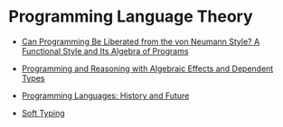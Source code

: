# Programming Language Theory

* [Can Programming Be Liberated from the von Neumann Style? A Functional Style and Its Algebra of Programs](http://www.thocp.net/biographies/papers/backus_turingaward_lecture.pdf)

* [Programming and Reasoning with Algebraic Effects and Dependent Types](http://eb.host.cs.st-andrews.ac.uk/drafts/effects.pdf)

* [Programming Languages: History and Future](http://www.csee.umbc.edu/courses/undergraduate/CMSC331/resources/papers/sammet1972.pdf)

* [Soft Typing](http://citeseerx.ist.psu.edu/viewdoc/download?doi=10.1.1.24.9333&rep=rep1&type=pdf)
